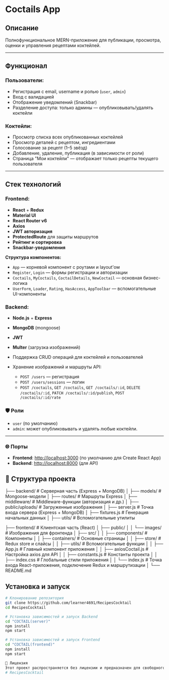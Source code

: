 ﻿# Coctails App

## Описание

Полнофункциональное MERN-приложение для публикации, просмотра, оценки и управления рецептами коктейлей.

---

## Функционал

### Пользователи:
- Регистрация с email, username и ролью (`user`, `admin`)
- Вход с валидацией
- Отображение уведомлений (Snackbar)
- Разделение доступа: только админы — опубликовывать/удалять коктейли

### Коктейли:
- Просмотр списка всех опубликованных коктейлей
- Просмотр деталей с рецептом, ингредиентами
- Голосование за рецепт (1–5 звёзд)
- Добавление, удаление, публикация (в зависимости от роли)
- Страница "Мои коктейли" — отображает только рецепты текущего пользователя

---

## Стек технологий

### Frontend:
- **React** + **Redux**
- **Material UI**
- **React Router v6**
- **Axios**
- **JWT авторизация**
- **ProtectedRoute** для защиты маршрутов
- **Рейтинг и сортировка**
- **Snackbar-уведомления**

**Структура компонентов:**
  - `App` — корневой компонент с роутами и layout'ом
  - `Register`, `Login` — формы регистрации и авторизации
  - `Coctails`, `MyCoctails`, `CoctailDetails`, `NewCoctail` — основная бизнес-логика
  - `UserForm`, `Loader`, `Rating`, `HasAccess`, `AppToolbar` — вспомогательные UI-компоненты

### Backend:
- **Node.js** + **Express**
- **MongoDB** (mongoose)
- **JWT**
- **Multer** (загрузка изображений)

- Поддержка CRUD операций для коктейлей и пользователей
- Хранение изображений и маршруты API:
  - `POST /users` — регистрация
  - `POST /users/sessions` — логин
  - `POST /coctails`, `GET /coctails`, `GET /coctails/:id`, `DELETE /coctails/:id`, `PATCH /coctails/:id/publish`, `POST /coctails/:id/rate`

### 🛡 Роли
- `user` (по умолчанию)
- `admin`: может опубликовывать и удалять любые коктейли.
---

### 🌐 Порты
- **Frontend**: [http://localhost:3000](http://localhost:3000) (по умолчанию для Create React App)
- **Backend**: [http://localhost:8000](http://localhost:8000) (для API)

## 📁 Структура проекта

├── backend/                  # Серверная часть (Express + MongoDB)
│   ├── models/               # Mongoose-модели
│   ├── routes/               # Маршруты Express
│   ├── middleware/           # Middleware-функции (авторизация и др.)
│   ├── public/uploads/       # Загруженные изображения
│   ├── server.js             # Точка входа сервера (Express + MongoDB)
│   ├── fixtures.js           # Генерация начальных данных
│   ├── utils/                # Вспомогательные утилиты

├── frontend/                 # Клиентская часть (React)
│   ├── public/
│   │   └── images/           # Изображения для фронтенда
│   ├── src/
│   │   ├── components/       # Компоненты 
│   │   ├── containers/       # Основные страницы
│   │   ├── store/            # Redux store и слайсы
│   │   ├── utils/            # Вспомогательные функции
│   │   ├── App.js            # Главный компонент приложения
│   │   ├── axiosCoctail.js   # Настройка axios для API
│   │   ├── constants.js      # Константы проекта
│   │   ├── index.css         # Глобальные стили приложения
│   │   └── index.js          # Точка входа React-приложения, подключение Redux и маршрутизации
│   └── README.md


## Установка и запуск

```bash
# Клонирование репозитория
git clone https://github.com/learner4691/RecipesCocktail
cd RecipesCocktail

# Установка зависимостей и запуск Backend
cd "COCTAIL(server)"
npm install
npm start

# Установка зависимостей и запуск Frontend
cd "COCTAIL(frontend)"
npm install
npm start

📄 Лицензия 
Этот проект распространяется без лицензии и предназначен для свободного использования в учебных целях.# CocktailRecipes
# RecipesCocktail
